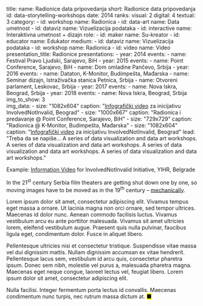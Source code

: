 title: 
    name: Radionice data pripovedanja
    short: Radionice data pripovedanja
id: data-storytelling-workshops
date: 2014
ranks:
    visual: 2
    digital: 4
    textual: 3
category: 
    - id: workshop
      name: Radionica
    - id: data-art
      name: Data umetnost
    - id: dataviz
      name: Vizuelizacija podataka
    - id: interactive
      name: Interaktivna umetnost + dizajn
role:
    - id: maker
      name: Su-kreator
    - id: educator
      name: Edukator
medium:
    - id: dataviz
      name: Vizuelizacija podataka
    - id: workshop
      name: Radionica
    - id: video
      name: Video
presentation_title: Radionice
presentations:
    - year: 2014
      events:
        - name: Festival Pravo Ljudski, Sarajevo, BiH
    - year: 2015
      events:
        - name: Point Conference, Sarajevo, BiH
        - name: Dom omladine Pančevo, Srbija
    - year: 2016
      events:
        - name: Dataton, K-Monitor, Budimpešta, Mađarska
        - name: Seminar dizajn, Istraživačka stanica Petnica, Srbija
        - name: Otvoreni parlament, Leskovac, Srbija
    - year: 2017
      events:
        - name: Nova Iskra, Beograd, Srbija
    - year: 2018
      events:
        - name: Nova Iskra, Beograd, Srbija
img_to_show: 3       
img_data:
    - size: "1082x604"
      caption: "<a href='https://www.youtube.com/watch?v=T2PH3liBbpo' target='_blank'>Infografički video</a> za inicijativu InvolvedNotInvalid, Beograd"
    - size: "1000x667"
      caption: "Radionica i predavanje @ Point Conference, Sarajevo, BiH"
    - size: "729x729"
      caption: "Radionica @ K-Monitor, Budimpešta, Mađarska"
    - size: "1082x604"
      caption: "<a href='https://www.youtube.com/watch?v=T2PH3liBbpo' target='_blank'>Infografički video</a> za inicijativu InvolvedNotInvalid, Beograd"
lead: "Treba da se napiše... A series of data visualization and data art workshops. A series of data visualization and data art workshops. A series of data visualization and data art workshops. A series of data visualization and data art workshops."

Example: <a href='https://www.youtube.com/watch?v=T2PH3liBbpo' target='_blank'>Information Video</a> for InvolvedNotInvalid Initiative, YIHR, Belgrade

In the 21<sup>st</sup> century Serbia film theaters are getting shut down one by one, so moving images have to
be moved as in the 19<sup>th</sup> century – <a href='https://en.wikipedia.org/wiki/Precursors_of_film' target='_blank'>mechanically</a>.

Lorem ipsum dolor sit amet, consectetur adipiscing elit. Vivamus tempus eget massa a ornare. Ut lacinia magna non orci ornare, sed tempor ultrices. Maecenas id dolor nunc. Aenean commodo facilisis luctus. Vivamus vestibulum arcu eu ante porttitor malesuada. Vivamus sit amet ultricies lorem, eleifend vestibulum augue. Praesent quis nulla pulvinar, faucibus ligula eget, condimentum dolor. Fusce in aliquet libero.

Pellentesque ultricies nisi et consectetur tristique. Suspendisse vitae massa vel dui dignissim mattis. Nullam dignissim accumsan ex vitae hendrerit. Pellentesque lacus sem, vestibulum id arcu quis, consectetur pharetra ipsum. Donec sem nibh, molestie vel purus a, malesuada pharetra magna. Maecenas eget neque congue, laoreet lectus vel, feugiat libero. Lorem ipsum dolor sit amet, consectetur adipiscing elit.

Nulla facilisi. Integer fermentum porta lectus id convallis. Maecenas condimentum nunc turpis, nec rutrum massa dictum at. <mark>&#9632;</mark>